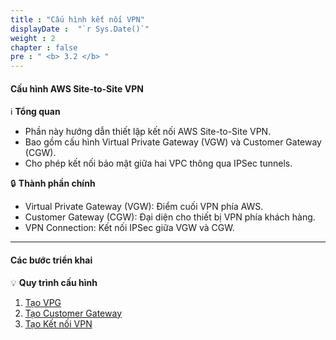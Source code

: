 ```yaml
---
title : "Cấu hình kết nối VPN"
displayDate :  "`r Sys.Date()`"
weight : 2
chapter : false
pre : " <b> 3.2 </b> "
---
```


#### Cấu hình AWS Site-to-Site VPN

ℹ️ **Tổng quan**

- Phần này hướng dẫn thiết lập kết nối AWS Site-to-Site VPN.
- Bao gồm cấu hình Virtual Private Gateway (VGW) và Customer Gateway (CGW).
- Cho phép kết nối bảo mật giữa hai VPC thông qua IPSec tunnels.

🔒 **Thành phần chính**

- Virtual Private Gateway (VGW): Điểm cuối VPN phía AWS.
- Customer Gateway (CGW): Đại diện cho thiết bị VPN phía khách hàng.
- VPN Connection: Kết nối IPSec giữa VGW và CGW.

---

#### Các bước triển khai

💡 **Quy trình cấu hình**

1. [Tạo VPG](3-2-1-create-VPG/)
2. [Tạo Customer Gateway](3-2-2-create-customer-gateway/)
3. [Tạo Kết nối VPN](3-2-3-create-vpn-connection/)